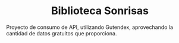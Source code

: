<h1 align="center"> Biblioteca Sonrisas </h1>

Proyecto de consumo de API, utilizando Gutendex,
aprovechando la cantidad de datos gratuitos que 
proporciona.
